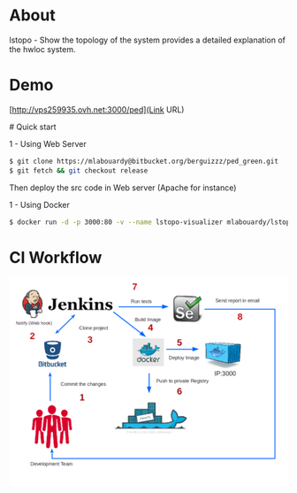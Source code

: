 # About

lstopo - Show the topology of the system provides a detailed explanation of the hwloc system.

# Demo

[http://vps259935.ovh.net:3000/ped](Link URL)

# Quick start

1 - Using Web Server

```sh
$ git clone https://mlabouardy@bitbucket.org/berguizzz/ped_green.git
$ git fetch && git checkout release
```
Then deploy the src code in Web server (Apache for instance)

1 - Using Docker

```sh
$ docker run -d -p 3000:80 -v --name lstopo-visualizer mlabouardy/lstopo-visualizer
```

# CI Workflow

![](preview/ci.png)